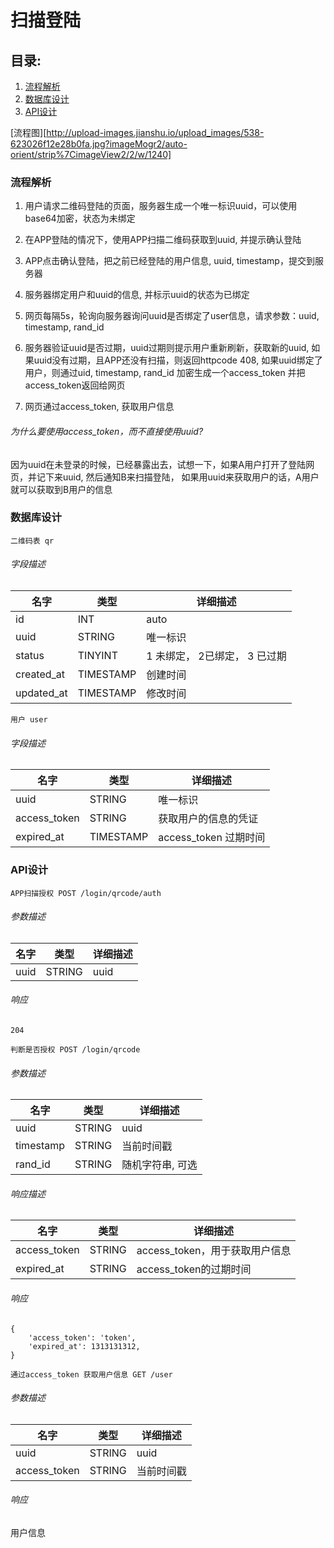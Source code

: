 # 扫描登陆

## 目录:

1. [流程解析](#doc-1)
2. [数据库设计](#doc-2)
3. [API设计](#doc-3)


[流程图][http://upload-images.jianshu.io/upload_images/538-623026f12e28b0fa.jpg?imageMogr2/auto-orient/strip%7CimageView2/2/w/1240]

<h3 id="doc-1">流程解析</h3>



1. 用户请求二维码登陆的页面，服务器生成一个唯一标识uuid，可以使用base64加密，状态为未绑定

2. 在APP登陆的情况下，使用APP扫描二维码获取到uuid, 并提示确认登陆

3. APP点击确认登陆，把之前已经登陆的用户信息, uuid, timestamp，提交到服务器

4. 服务器绑定用户和uuid的信息, 并标示uuid的状态为已绑定

5. 网页每隔5s，轮询向服务器询问uuid是否绑定了user信息，请求参数：uuid, timestamp, rand_id

6. 服务器验证uuid是否过期，uuid过期则提示用户重新刷新，获取新的uuid, 如果uuid没有过期，且APP还没有扫描，则返回httpcode 408, 如果uuid绑定了用户，则通过uid, timestamp, rand_id 加密生成一个access_token 并把access_token返回给网页

7. 网页通过access_token, 获取用户信息

###### 为什么要使用access_token，而不直接使用uuid?
因为uuid在未登录的时候，已经暴露出去，试想一下，如果A用户打开了登陆网页，并记下来uuid, 然后通知B来扫描登陆，
如果用uuid来获取用户的话，A用户就可以获取到B用户的信息


<h3 id="doc-2">数据库设计</h3>

`二维码表 qr`

###### 字段描述
| 名字 | 类型 | 详细描述 |
| ----- | ----- | -------- |
| id | INT | auto |
| uuid | STRING | 唯一标识 |
| status | TINYINT | 1 未绑定， 2已绑定， 3 已过期 |
| created_at | TIMESTAMP | 创建时间 |
| updated_at | TIMESTAMP | 修改时间 |

`用户 user`

###### 字段描述
| 名字 | 类型 | 详细描述 |
| ----- | ----- | -------- |
| uuid | STRING | 唯一标识 |
| access_token| STRING | 获取用户的信息的凭证 |
| expired_at| TIMESTAMP | access_token 过期时间|


<h3 id="doc-3">API设计</h3>


`APP扫描授权 POST /login/qrcode/auth`

###### 参数描述
| 名字 | 类型 | 详细描述 |
| ----- | ----- | -------- |
| uuid | STRING | uuid |

###### 响应
`204`


`判断是否授权 POST /login/qrcode`

###### 参数描述
| 名字 | 类型 | 详细描述 |
| ----- | ----- | -------- |
| uuid | STRING | uuid |
| timestamp | STRING | 当前时间戳 |
| rand_id | STRING | 随机字符串, 可选 |

###### 响应描述
| 名字 | 类型 | 详细描述 |
| ----- | ----- | -------- |
| access_token | STRING | access_token，用于获取用户信息 |
| expired_at | STRING | access_token的过期时间 |

###### 响应
```
{
    'access_token': 'token',
    'expired_at': 1313131312,
}
```


`通过access_token 获取用户信息 GET /user`

###### 参数描述
| 名字 | 类型 | 详细描述 |
| ----- | ----- | -------- |
| uuid | STRING | uuid |
| access_token | STRING | 当前时间戳 |


###### 响应
用户信息










